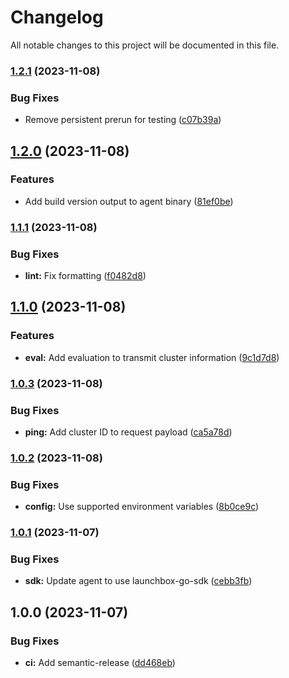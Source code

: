 # Changelog

All notable changes to this project will be documented in this file.

### [1.2.1](https://github.com/launchboxio/agent/compare/v1.2.0...v1.2.1) (2023-11-08)


### Bug Fixes

* Remove persistent prerun for testing ([c07b39a](https://github.com/launchboxio/agent/commit/c07b39afa800e7d989bdc53e888625ccc585fcaa))

## [1.2.0](https://github.com/launchboxio/agent/compare/v1.1.1...v1.2.0) (2023-11-08)


### Features

* Add build version output to agent binary ([81ef0be](https://github.com/launchboxio/agent/commit/81ef0beb59859113660b0e6098b4d413a4c40209))

### [1.1.1](https://github.com/launchboxio/agent/compare/v1.1.0...v1.1.1) (2023-11-08)


### Bug Fixes

* **lint:** Fix formatting ([f0482d8](https://github.com/launchboxio/agent/commit/f0482d8d037be291539b57ef070ac1e3f489ae07))

## [1.1.0](https://github.com/launchboxio/agent/compare/v1.0.3...v1.1.0) (2023-11-08)


### Features

* **eval:** Add evaluation to transmit cluster information ([9c1d7d8](https://github.com/launchboxio/agent/commit/9c1d7d82365165252bec56505761ab08e791cdc9))

### [1.0.3](https://github.com/launchboxio/agent/compare/v1.0.2...v1.0.3) (2023-11-08)


### Bug Fixes

* **ping:** Add cluster ID to request payload ([ca5a78d](https://github.com/launchboxio/agent/commit/ca5a78da518b5af722d72754422e273632a912fd))

### [1.0.2](https://github.com/launchboxio/agent/compare/v1.0.1...v1.0.2) (2023-11-08)


### Bug Fixes

* **config:** Use supported environment variables ([8b0ce9c](https://github.com/launchboxio/agent/commit/8b0ce9c901d98e5f315625473f190419c9a63dc1))

### [1.0.1](https://github.com/launchboxio/agent/compare/v1.0.0...v1.0.1) (2023-11-07)


### Bug Fixes

* **sdk:** Update agent to use launchbox-go-sdk ([cebb3fb](https://github.com/launchboxio/agent/commit/cebb3fb1617447bbf6f3bdcd1730afba86cd8939))

## 1.0.0 (2023-11-07)


### Bug Fixes

* **ci:** Add semantic-release ([dd468eb](https://github.com/launchboxio/agent/commit/dd468eb1c5bad18d4824bd78e69e72da7b04e6ff))
